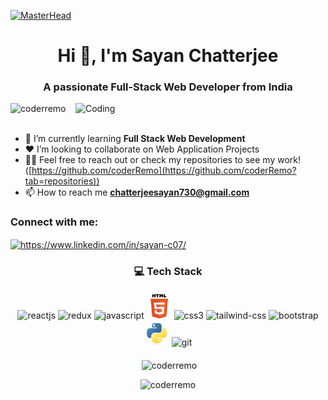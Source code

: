[![MasterHead](https://user-images.githubusercontent.com/80781196/190216139-7697aa5a-c9a0-4bd6-80bf-3aca76a2e1c8.gif)](https://coderRemo.io)
<h1 align="center">Hi 👋, I'm Sayan Chatterjee</h1>
<h3 align="center">A passionate Full-Stack Web Developer from India</h3>
<img align="right" alt="Coding" width="400" src="https://media4.giphy.com/media/v1.Y2lkPTc5MGI3NjExZ3h6cm5weTIxeGRkMDlpdDY0YWhoNDRmdWphemhtM2x0aG4yc3lqdiZlcD12MV9naWZzX3NlYXJjaCZjdD1n/26tn33aiTi1jkl6H6/200.webp">

<p> <img align="left" src="https://komarev.com/ghpvc/?username=coderremo&label=Profile%20views&color=0e75b6&style=flat" alt="coderremo" /> </p></br></br>

- 🌱 I’m currently learning **Full Stack Web Development**
- ❤️ I’m looking to collaborate on Web Application Projects
- 👨‍💻 Feel free to reach out or check my repositories to see my work! ([https://github.com/coderRemo](https://github.com/coderRemo?tab=repositories))
- 📫 How to reach me **chatterjeesayan730@gmail.com**

<h3 align="left">Connect with me:</h3>

<p align="left">
  <a href="https://linkedin.com/in/https://www.linkedin.com/in/sayan-c07/" target="blank"><img align="center" src="https://raw.githubusercontent.com/rahuldkjain/github-profile-readme-generator/master/src/images/icons/Social/linked-in-alt.svg" alt="https://www.linkedin.com/in/sayan-c07/" height="30" width="40" /></a>
</p>

<h3 align="center">💻 Tech Stack</h3>
<p align="center" style="margin: 20px 0;"> 
  <img src="https://brandslogos.com/wp-content/uploads/images/react-logo-vector-1.svg" alt="reactjs" width="40" height="40"/>
  <img src="https://cdn.worldvectorlogo.com/logos/redux.svg" alt="redux" width="40" height="40"/>
  <img src="https://encrypted-tbn0.gstatic.com/images?q=tbn:ANd9GcRuHnJDLOcdm_0b6N6kNj-1OvO9KhKYgqIy0w&s" alt="javascript" width="40" height="40"/> 
  <img src="https://raw.githubusercontent.com/devicons/devicon/master/icons/html5/html5-original-wordmark.svg" alt="html5" width="40" height="40"/>
  <img src="https://encrypted-tbn0.gstatic.com/images?q=tbn:ANd9GcQckBwdkFhUDEqfrZNq05JfWGtrj69tDEOsgQ&s" alt="css3" width="40" height="40"/> 
  <img src="https://www.drupal.org/files/project-images/screenshot_361.png" alt="tailwind-css" width="40" height="40"/> 
  <img src="https://upload.wikimedia.org/wikipedia/commons/thumb/b/b2/Bootstrap_logo.svg/800px-Bootstrap_logo.svg.png" alt="bootstrap" width="50" height="40"/> 
  <img src="https://raw.githubusercontent.com/devicons/devicon/master/icons/python/python-original.svg" alt="python" width="40" height="40"/> 
  <img src="https://www.vectorlogo.zone/logos/git-scm/git-scm-icon.svg" alt="git" width="40" height="40"/> 
</p>


<div align="center">
  <p>&nbsp;<img src="https://github-readme-stats.vercel.app/api?username=coderremo&show_icons=true&locale=en" alt="coderremo" /></p>
  <p><img src="https://github-readme-stats.vercel.app/api/top-langs?username=coderremo&show_icons=true&locale=en&layout=compact" alt="coderremo" /></p>
</div>

<img src="https://github.com/user-attachments/assets/ea73178c-fa74-4da5-88eb-999a325b0559" alt="" />
